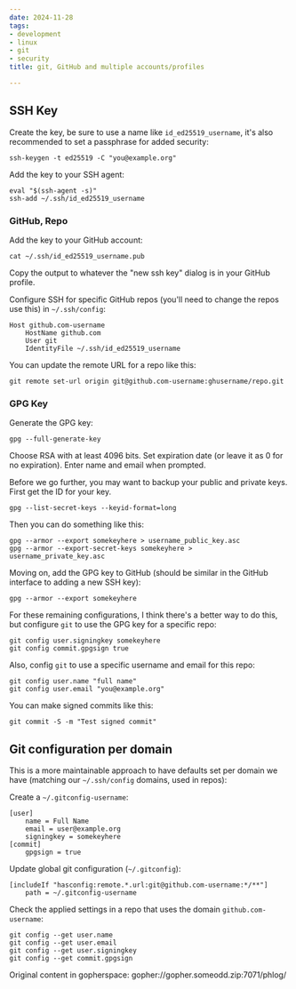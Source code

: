 ```yaml
---
date: 2024-11-28
tags:
- development
- linux
- git
- security
title: git, GitHub and multiple accounts/profiles

---
```



## SSH Key

Create the key, be sure to use a name like `id_ed25519_username`, it's also recommended to set a passphrase for added security:

```
ssh-keygen -t ed25519 -C "you@example.org"
```

Add the key to your SSH agent:

```
eval "$(ssh-agent -s)"
ssh-add ~/.ssh/id_ed25519_username
```

### GitHub, Repo

Add the key to your GitHub account:

```
cat ~/.ssh/id_ed25519_username.pub
```

Copy the output to whatever the "new ssh key" dialog is in your GitHub profile.

Configure SSH for specific GitHub repos (you'll need to change the repos use
this) in `~/.ssh/config`:

```
Host github.com-username
    HostName github.com
    User git
    IdentityFile ~/.ssh/id_ed25519_username
```

You can update the remote URL for a repo like this:

```
git remote set-url origin git@github.com-username:ghusername/repo.git
```

### GPG Key

Generate the GPG key:

```
gpg --full-generate-key
```

Choose RSA with at least 4096 bits. Set expiration date (or leave it as 0 for
no expiration). Enter name and email when prompted.

Before we go further, you may want to backup your public and private keys.
First get the ID for your key.

```
gpg --list-secret-keys --keyid-format=long
```

Then you can do something like this:

```
gpg --armor --export somekeyhere > username_public_key.asc
gpg --armor --export-secret-keys somekeyhere > username_private_key.asc
```

Moving on, add the GPG key to GitHub (should be similar in the GitHub interface
to adding a new SSH key):

```
gpg --armor --export somekeyhere
```

For these remaining configurations, I think there's a better way to do this,
but configure `git` to use the GPG key for a specific repo:

```
git config user.signingkey somekeyhere
git config commit.gpgsign true
```

Also, config `git` to use a specific username and email for this repo:

```
git config user.name "full name"
git config user.email "you@example.org"
```

You can make signed commits like this:

```
git commit -S -m "Test signed commit"
```

## Git configuration per domain

This is a more maintainable approach to have defaults set per domain we have
(matching our `~/.ssh/config` domains, used in repos):

Create a `~/.gitconfig-username`:

```
[user]
    name = Full Name
    email = user@example.org
    signingkey = somekeyhere
[commit]
    gpgsign = true
```

Update global git configuration (`~/.gitconfig`):

```
[includeIf "hasconfig:remote.*.url:git@github.com-username:*/**"]
    path = ~/.gitconfig-username
```

Check the applied settings in a repo that uses the domain `github.com-username`:

```
git config --get user.name
git config --get user.email
git config --get user.signingkey
git config --get commit.gpgsign
```

Original content in gopherspace: gopher://gopher.someodd.zip:7071/phlog/
